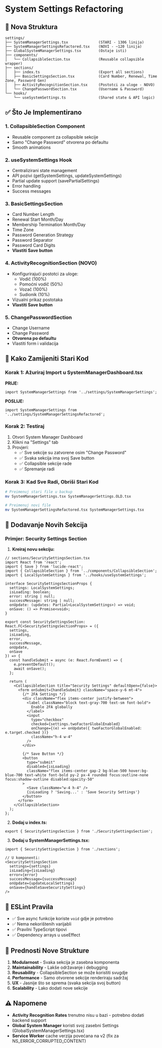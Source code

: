 # System Settings Refactoring

## 📁 Nova Struktura

```
settings/
├── SystemManagerSettings.tsx              (STARI - 1306 linija)
├── SystemManagerSettingsRefactored.tsx    (NOVI - ~120 linija)
├── GlobalSystemManagerSettings.tsx        (Ostaje isti)
├── components/
│   └── CollapsibleSection.tsx             (Reusable collapsible wrapper)
├── sections/
│   ├── index.ts                           (Export all sections)
│   ├── BasicSettingsSection.tsx           (Card Number, Renewal, Time Zone, Password Gen)
│   ├── ActivityRecognitionSection.tsx     (Postotci za uloge - NOVO)
│   └── ChangePasswordSection.tsx          (Username & Password)
└── hooks/
    └── useSystemSettings.ts               (Shared state & API logic)
```

## ✅ Što Je Implementirano

### 1. **CollapsibleSection Component**
- Reusable component za collapsible sekcije
- Samo "Change Password" otvorena po defaultu
- Smooth animations

### 2. **useSystemSettings Hook**
- Centralizirani state management
- API pozivi (getSystemSettings, updateSystemSettings)
- Partial update support (savePartialSettings)
- Error handling
- Success messages

### 3. **BasicSettingsSection**
- Card Number Length
- Renewal Start Month/Day
- Membership Termination Month/Day
- Time Zone
- Password Generation Strategy
- Password Separator
- Password Card Digits
- **Vlastiti Save button**

### 4. **ActivityRecognitionSection** (NOVO)
- Konfigurirajući postotci za uloge:
  - Vodič (100%)
  - Pomoćni vodič (50%)
  - Vozač (100%)
  - Sudionik (10%)
- Vizualni prikaz postotaka
- **Vlastiti Save button**

### 5. **ChangePasswordSection**
- Change Username
- Change Password
- **Otvorena po defaultu**
- Vlastiti form i validacija

## 🔄 Kako Zamijeniti Stari Kod

### Korak 1: Ažuriraj Import u SystemManagerDashboard.tsx

**PRIJE:**
```tsx
import SystemManagerSettings from '../settings/SystemManagerSettings';
```

**POSLIJE:**
```tsx
import SystemManagerSettings from '../settings/SystemManagerSettingsRefactored';
```

### Korak 2: Testiraj

1. Otvori System Manager Dashboard
2. Klikni na "Settings" tab
3. Provjeri:
   - ✅ Sve sekcije su zatvorene osim "Change Password"
   - ✅ Svaka sekcija ima svoj Save button
   - ✅ Collapsible sekcije rade
   - ✅ Spremanje radi

### Korak 3: Kad Sve Radi, Obriši Stari Kod

```bash
# Preimenuj stari file u backup
mv SystemManagerSettings.tsx SystemManagerSettings.OLD.tsx

# Preimenuj novi file
mv SystemManagerSettingsRefactored.tsx SystemManagerSettings.tsx
```

## 🚀 Dodavanje Novih Sekcija

### Primjer: Security Settings Section

1. **Kreiraj novu sekciju:**
```tsx
// sections/SecuritySettingsSection.tsx
import React from 'react';
import { Save } from 'lucide-react';
import { CollapsibleSection } from '../components/CollapsibleSection';
import { LocalSystemSettings } from '../hooks/useSystemSettings';

interface SecuritySettingsSectionProps {
  settings: LocalSystemSettings;
  isLoading: boolean;
  error: string | null;
  successMessage: string | null;
  onUpdate: (updates: Partial<LocalSystemSettings>) => void;
  onSave: () => Promise<void>;
}

export const SecuritySettingsSection: React.FC<SecuritySettingsSectionProps> = ({
  settings,
  isLoading,
  error,
  successMessage,
  onUpdate,
  onSave
}) => {
  const handleSubmit = async (e: React.FormEvent) => {
    e.preventDefault();
    await onSave();
  };

  return (
    <CollapsibleSection title="Security Settings" defaultOpen={false}>
      <form onSubmit={handleSubmit} className="space-y-6 mt-4">
        {/* 2FA Settings */}
        <div className="flex items-center justify-between">
          <label className="block text-gray-700 text-sm font-bold">
            Enable 2FA globally
          </label>
          <input
            type="checkbox"
            checked={settings.twoFactorGlobalEnabled}
            onChange={(e) => onUpdate({ twoFactorGlobalEnabled: e.target.checked })}
            className="h-4 w-4"
          />
        </div>

        {/* Save Button */}
        <button
          type="submit"
          disabled={isLoading}
          className="flex items-center gap-2 bg-blue-500 hover:bg-blue-700 text-white font-bold py-2 px-4 rounded focus:outline-none focus:shadow-outline disabled:opacity-50"
        >
          <Save className="w-4 h-4" />
          {isLoading ? 'Saving...' : 'Save Security Settings'}
        </button>
      </form>
    </CollapsibleSection>
  );
};
```

2. **Dodaj u index.ts:**
```tsx
export { SecuritySettingsSection } from './SecuritySettingsSection';
```

3. **Dodaj u SystemManagerSettings.tsx:**
```tsx
import { SecuritySettingsSection } from './sections';

// U komponenti:
<SecuritySettingsSection
  settings={settings}
  isLoading={isLoading}
  error={error}
  successMessage={successMessage}
  onUpdate={updateLocalSettings}
  onSave={handleSaveSecuritySettings}
/>
```

## 📝 ESLint Pravila

- ✅ Sve async funkcije koriste `void` gdje je potrebno
- ✅ Nema nekorištenih varijabli
- ✅ Pravilni TypeScript tipovi
- ✅ Dependency arrays u useEffect

## 🎯 Prednosti Nove Strukture

1. **Modularnost** - Svaka sekcija je zasebna komponenta
2. **Maintainability** - Lakše održavanje i debugging
3. **Reusability** - CollapsibleSection se može koristiti svugdje
4. **Performance** - Samo otvorene sekcije renderiraju sadržaj
5. **UX** - Jasnije što se sprema (svaka sekcija svoj button)
6. **Scalability** - Lako dodati nove sekcije

## ⚠️ Napomene

- **Activity Recognition Rates** trenutno nisu u bazi - potrebno dodati backend support
- **Global System Manager** koristi svoj zasebni Settings (GlobalSystemManagerSettings.tsx)
- **Service Worker** cache verzija povećana na v2 (fix za NS_ERROR_CORRUPTED_CONTENT)
